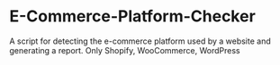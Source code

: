 # E-Commerce-Platform-Checker
A script for detecting the e-commerce platform used by a website and generating a report.   Only Shopify, WooCommerce, WordPress

